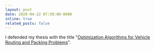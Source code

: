 ```yaml
---
layout: post
date: 2020-04-22 07:59:00-0400
inline: true
related_posts: false
---
```


I defended my thesis with the title "[Optimization Algorithms for Vehicle Routing and Packing Problems](https://kilthub.cmu.edu/articles/thesis/Optimization_Algorithms_for_Vehicle_Routing_and_Packing_Problems/13050224/1)".